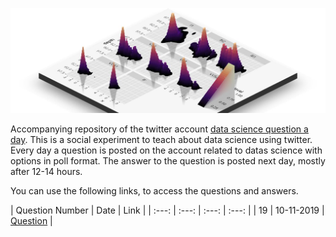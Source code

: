 ![](logo.png)

Accompanying repository of the twitter account [data science question a day](https://twitter.com/data_question). This is a social experiment to teach about data science using twitter. Every day a question is posted on the account related to datas science with options in poll format. The answer to the question is posted next day, mostly after 12-14 hours.

You can use the following links, to access the questions and answers.

| Question Number | Date | Link |
| :---: | :---: | :---: | :---: |
| 19 | 10-11-2019 | [Question](/questions/10112019_19_R.html) |